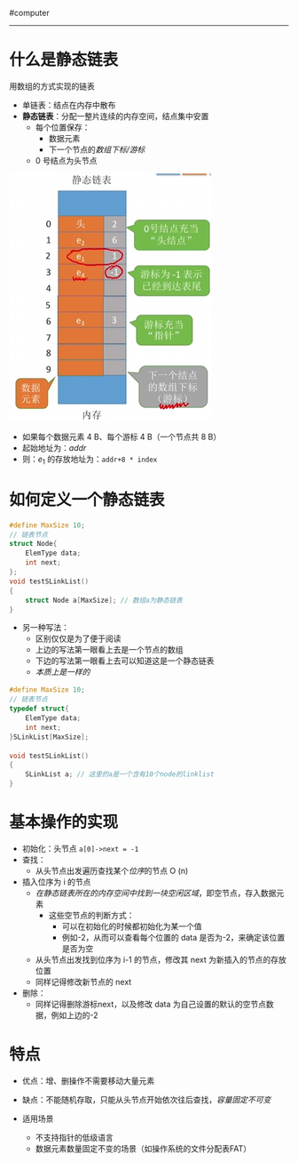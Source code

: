 #computer

---

# 什么是静态链表

用数组的方式实现的链表

- 单链表：结点在内存中散布
- **静态链表**：分配一整片连续的内存空间，结点集中安置
	- 每个位置保存：
		- 数据元素
		- 下一个节点的*数组下标/游标*
	- 0 号结点为头节点

![](../img/Pasted%20image%2020231209145259.png)

- 如果每个数据元素 4 B、每个游标 4 B（一个节点共 8 B）
- 起始地址为：*addr*
- 则：$e_1$ 的存放地址为：`addr+8 * index`

# 如何定义一个静态链表

```c
#define MaxSize 10;
// 链表节点
struct Node{
	ElemType data;
	int next;
};
void testSLinkList()
{
	struct Node a[MaxSize]; // 数组a为静态链表
}
```

- 另一种写法：
	- 区别仅仅是为了便于阅读
	- 上边的写法第一眼看上去是一个节点的数组
	- 下边的写法第一眼看上去可以知道这是一个静态链表
	- *本质上是一样的*

```c
#define MaxSize 10;
// 链表节点
typedef struct{
	ElemType data;
	int next;
}SLinkList[MaxSize];

void testSLinkList()
{
	SLinkList a; // 这里的a是一个含有10个node的linklist
}
```

# 基本操作的实现

- 初始化：头节点 `a[0]->next = -1`
- 查找：
	- 从头节点出发遍历查找某个*位序*的节点 O (n)
- 插入位序为 i 的节点
	- *在静态链表所在的内存空间中找到一块空闲区域*，即空节点，存入数据元素
		- 这些空节点的判断方式：
			- 可以在初始化的时候都初始化为某一个值
			- 例如-2，从而可以查看每个位置的 data 是否为-2，来确定该位置是否为空
	- 从头节点出发找到位序为 i-1 的节点，修改其 next 为新插入的节点的存放位置
	- 同样记得修改新节点的 next 
- 删除：
	- 同样记得删除游标next，以及修改 data 为自己设置的默认的空节点数据，例如上边的-2

# 特点

- 优点：增、删操作不需要移动大量元素
- 缺点：不能随机存取，只能从头节点开始依次往后查找，*容量固定不可变*

- 适用场景
	- 不支持指针的低级语言
	- 数据元素数量固定不变的场景（如操作系统的文件分配表FAT）



